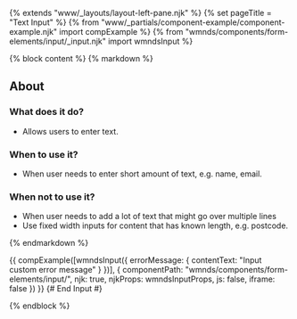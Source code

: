 {% extends "www/_layouts/layout-left-pane.njk" %}
{% set pageTitle = "Text Input" %}
{% from "www/_partials/component-example/component-example.njk" import compExample %}
{% from "wmnds/components/form-elements/input/_input.njk" import wmndsInput %}

{% block content %}
{% markdown %}

## About

### What does it do?

- Allows users to enter text.

### When to use it?

- When user needs to enter short amount of text, e.g. name, email.

### When not to use it?

- When user needs to add a lot of text that might go over multiple lines
- Use fixed width inputs for content that has known length, e.g. postcode.

{% endmarkdown %}

{{
    compExample([wmndsInput({
        errorMessage: {
            contentText: "Input custom error message"
        }
    })], {
      componentPath: "wmnds/components/form-elements/input/",
      njk: true,
      njkProps: wmndsInputProps,
      js: false,
      iframe: false
    })
}}
{# End Input #}

{% endblock %}

